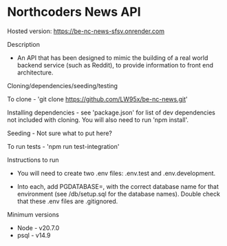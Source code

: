 # Northcoders News API

Hosted version: https://be-nc-news-sfsv.onrender.com 

Description

- An API that has been designed to mimic the building of a real world backend service (such as Reddit), to provide information to front end architecture.

Cloning/dependencies/seeding/testing

To clone - 'git clone https://github.com/LW95x/be-nc-news.git'

Installing dependencies - see 'package.json' for list of dev dependencies not included with cloning. You will also need to run 'npm install'.

Seeding - Not sure what to put here?

To run tests - 'npm run test-integration'


Instructions to run

- You will need to create two .env files: .env.test and .env.development. 

- Into each, add PGDATABASE=, with the correct database name for that environment (see /db/setup.sql for the database names). Double check that these .env files are .gitignored.

Minimum versions

- Node - v20.7.0
- psql - v14.9
